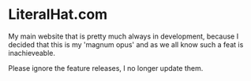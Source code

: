 # LiteralHat.com

My main website that is pretty much always in development, because I decided that this is my 'magnum opus' and as we all know such a feat is inachieveable.

Please ignore the feature releases, I no longer update them. 
